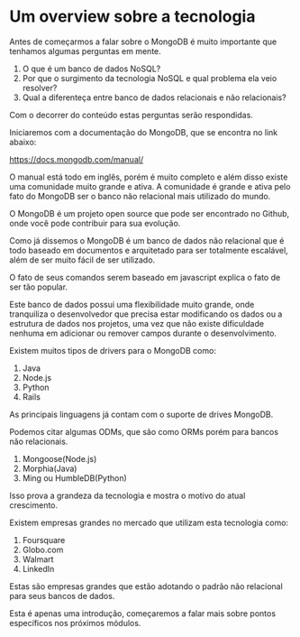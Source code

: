 # Um overview sobre a tecnologia

Antes de começarmos a falar sobre o MongoDB é muito importante que tenhamos algumas perguntas em mente.

1. O que é um banco de dados NoSQL?
2. Por que o surgimento da tecnologia NoSQL e qual problema ela veio resolver?
3. Qual a diferenteça entre banco de dados relacionais e não relacionais?

Com o decorrer do conteúdo estas perguntas serão respondidas.

Iniciaremos com a documentação do MongoDB, que se encontra no link abaixo:

<https://docs.mongodb.com/manual/>

O manual está todo em inglês, porém é muito completo e além disso existe uma comunidade muito grande e ativa. A comunidade é grande e ativa pelo fato do MongoDB ser o banco não relacional mais utilizado do mundo.

O MongoDB é um projeto open source que pode ser encontrado no Github, onde você pode contribuir para sua evolução.

Como já dissemos o MongoDB é um banco de dados não relacional que é todo baseado em documentos e arquitetado para ser totalmente escalável, além de ser muito fácil de ser utilizado.

O fato de seus comandos serem baseado em javascript explica o fato de ser tão popular.

Este banco de dados possui uma flexibilidade muito grande, onde tranquiliza o desenvolvedor que precisa estar modificando os dados ou a estrutura de dados nos projetos, uma vez que não existe dificuldade nenhuma em adicionar ou remover campos durante o desenvolvimento.

Existem muitos tipos de drivers para o MongoDB como:

1. Java
2. Node.js
3. Python
4. Rails

As principais linguagens já contam com o suporte de drives MongoDB.

Podemos citar algumas ODMs, que são como ORMs porém para bancos não relacionais.

1. Mongoose(Node.js)
2. Morphia(Java)
3. Ming ou HumbleDB(Python)

Isso prova a grandeza da tecnologia e mostra o motivo do atual crescimento.

Existem empresas grandes no mercado que utilizam esta tecnologia como:

1. Foursquare
2. Globo.com
3. Walmart
4. LinkedIn

Estas são empresas grandes que estão adotando o padrão não relacional para seus bancos de dados.

Esta é apenas uma introdução, começaremos a falar mais sobre pontos específicos nos próximos módulos.